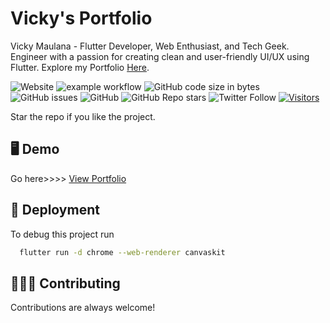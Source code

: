 # Vicky's Portfolio

<!-- ![Vicky Portfolio Banner](images/vickyIndex.jpg) -->

Vicky Maulana - Flutter Developer, Web Enthusiast, and Tech Geek. Engineer with a passion for creating clean and user-friendly UI/UX using Flutter.
Explore my Portfolio [Here](https://electyrion.github.io).

![Website](https://img.shields.io/website?down_message=offline&up_message=online&url=https%3A%2F%2Felectyrion.github.io)
![example workflow](https://github.com/electyrion/hello-world/actions/workflows/web.yml/badge.svg)
![GitHub code size in bytes](https://img.shields.io/github/languages/code-size/electyrion/hello-world)
![GitHub issues](https://img.shields.io/github/issues/electyrion/hello-world)
![GitHub](https://img.shields.io/github/license/electyrion/hello-world)
![GitHub Repo stars](https://img.shields.io/github/stars/electyrion/hello-world?style=social)
![Twitter Follow](https://img.shields.io/twitter/follow/electyrion?style=social)
[![Visitors](https://api.visitorbadge.io/api/combined?path=https%3A%2F%2Fgithub.com%2Felectyrion%2Felectyrion.github.io&label=Visitors&countColor=%23263759&style=flat)](https://visitorbadge.io/status?path=https%3A%2F%2Fgithub.com%2Felectyrion%2Felectyrion.github.io)

Star the repo if you like the project.

## 🖥️ Demo

Go here>>>> [View Portfolio](https://electyrion.github.io)

## 🚀 Deployment

To debug this project run

```bash
  flutter run -d chrome --web-renderer canvaskit
```

## 👩🏻‍💻 Contributing

Contributions are always welcome!
